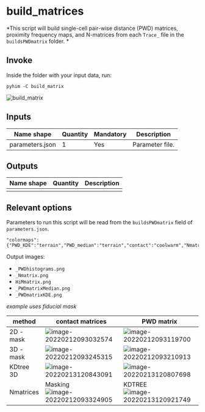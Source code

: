 # build_matrices

*This script will build single-cell pair-wise distance (PWD) matrices, proximity frequency maps, and N-matrices from each `Trace_` file in the `buildsPWDmatrix` folder. *

## Invoke
Inside the folder with your input data, run:
```shell
pyhim -C build_matrix
```

![build_matrix](../../../_static/from_tuto/build_matrix.png)

## Inputs

|Name shape|Quantity|Mandatory|Description|
|---|---|---|---|
|parameters.json|1|Yes|Parameter file.|

## Outputs
|Name shape|Quantity|Description|
|---|---|---|
||||

## Relevant options

Parameters to run this script will be read from the ```buildsPWDmatrix``` field of ```parameters.json```.

```
"colormaps":{"PWD_KDE":"terrain","PWD_median":"terrain","contact":"coolwarm","Nmatrix":"Blues"},    
```


Output images:

- `_PWDhistograms.png`
- `_Nmatrix.png`
- `HiMmatrix.png`
- `_PWDmatrixMedian.png`
- `_PWDmatrixKDE.png`

*example uses fiducial mask*

| method    | contact matrices                                             | **PWD matrix**                                               |
| --------- | ------------------------------------------------------------ | ------------------------------------------------------------ |
| 2D - mask | ![image-20220212093032574](../../../_static/user_guide/image-20220212093032574.png) | ![image-20220212093119700](../../../_static/user_guide/image-20220212093119700.png) |
| 3D - mask | ![image-20220212093245315](../../../_static/user_guide/image-20220212093245315.png) | ![image-20220212093210913](../../../_static/user_guide/image-20220212093210913.png) |
| KDtree 3D | ![image-20220213120843091](../../../_static/user_guide/image-20220213120843091.png) | ![image-20220213120807698](../../../_static/user_guide/image-20220213120807698.png) |
| Nmatrices | Masking![image-20220212093324905](../../../_static/user_guide/image-20220212093324905.png) | KDTREE![image-20220213120921749](../../../_static/user_guide/image-20220213120921749.png) |


